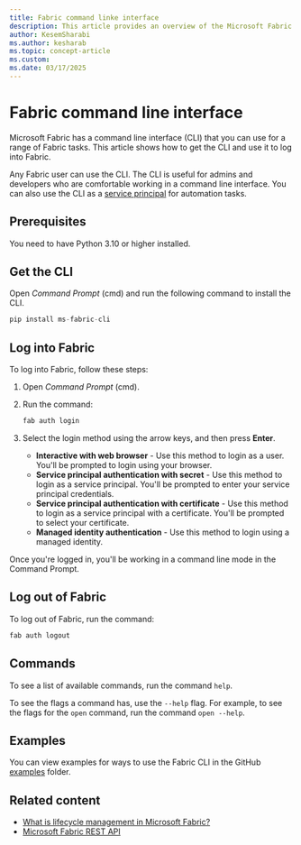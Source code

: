 ```yaml
---
title: Fabric command linke interface
description: This article provides an overview of the Microsoft Fabric command line interface (CLI) and lists some of its use cases.
author: KesemSharabi
ms.author: kesharab
ms.topic: concept-article
ms.custom:
ms.date: 03/17/2025
---
```


# Fabric command line interface

Microsoft Fabric has a command line interface (CLI) that you can use for a range of Fabric tasks. This article shows how to get the CLI and use it to log into Fabric.

Any Fabric user can use the CLI. The CLI is useful for admins and developers who are comfortable working in a command line interface. You can also use the CLI as a [service principal](/entra/identity-platform/app-objects-and-service-principals#service-principal-object) for automation tasks.

## Prerequisites

You need to have Python 3.10 or higher installed.

## Get the CLI

Open *Command Prompt* (cmd) and run the following command to install the CLI.

```python
pip install ms-fabric-cli
```

## Log into Fabric

To log into Fabric, follow these steps:

1. Open *Command Prompt* (cmd).

2. Run the command:

    ```python
    fab auth login
    ```

3. Select the login method using the arrow keys, and then press **Enter**.

    * **Interactive with web browser** - Use this method to login as a user. You'll be prompted to login using your browser.
    * **Service principal authentication with secret** - Use this method to login as a service principal. You'll be prompted to enter your service principal credentials.
    * **Service principal authentication with certificate** - Use this method to login as a service principal with a certificate. You'll be prompted to select your certificate.
    * **Managed identity authentication**​ - Use this method to login using a managed identity.

Once you're logged in, you'll be working in a command line mode in the Command Prompt.

## Log out of Fabric

To log out of Fabric, run the command:

```python
fab auth logout
```

## Commands

To see a list of available commands, run the command `help`.

To see the flags a command has, use the `--help` flag. For example, to see the flags for the `open` command, run the command `open --help`.

## Examples

You can view examples for ways to use the Fabric CLI in the GitHub [examples](https://github.com/microsoft/fabric-cli/tree/main/docs/examples) folder.

## Related content

* [What is lifecycle management in Microsoft Fabric?](../cicd/cicd-overview.md)
* [Microsoft Fabric REST API](https://learn.microsoft.com/rest/api/fabric/articles/)
